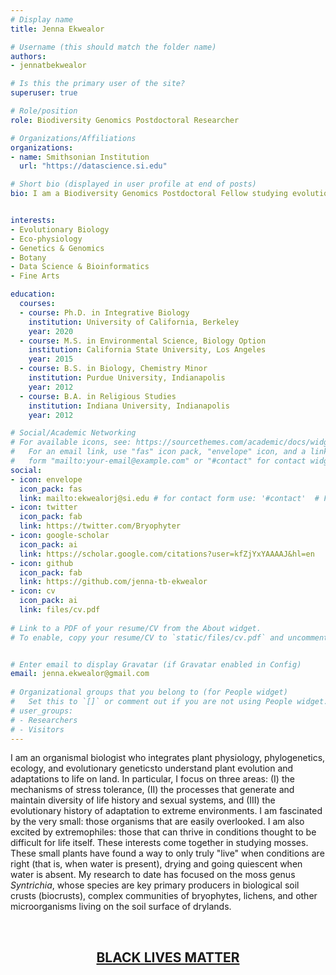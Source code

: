 ```yaml
---
# Display name
title: Jenna Ekwealor

# Username (this should match the folder name)
authors:
- jennatbekwealor

# Is this the primary user of the site?
superuser: true

# Role/position
role: Biodiversity Genomics Postdoctoral Researcher

# Organizations/Affiliations
organizations:
- name: Smithsonian Institution
  url: "https://datascience.si.edu"

# Short bio (displayed in user profile at end of posts)
bio: I am a Biodiversity Genomics Postdoctoral Fellow studying evolutionary eco-physiology of stress tolerance in plants with the Smithsonian Institution Data Science Lab.


interests:
- Evolutionary Biology
- Eco-physiology
- Genetics & Genomics
- Botany
- Data Science & Bioinformatics
- Fine Arts

education:
  courses:
  - course: Ph.D. in Integrative Biology
    institution: University of California, Berkeley
    year: 2020
  - course: M.S. in Environmental Science, Biology Option
    institution: California State University, Los Angeles
    year: 2015
  - course: B.S. in Biology, Chemistry Minor
    institution: Purdue University, Indianapolis
    year: 2012
  - course: B.A. in Religious Studies
    institution: Indiana University, Indianapolis
    year: 2012

# Social/Academic Networking
# For available icons, see: https://sourcethemes.com/academic/docs/widgets/#icons
#   For an email link, use "fas" icon pack, "envelope" icon, and a link in the
#   form "mailto:your-email@example.com" or "#contact" for contact widget.
social:
- icon: envelope
  icon_pack: fas
  link: mailto:ekwealorj@si.edu # for contact form use: '#contact'  # For a direct email link, use "mailto:test@example.org".
- icon: twitter
  icon_pack: fab
  link: https://twitter.com/Bryophyter
- icon: google-scholar
  icon_pack: ai
  link: https://scholar.google.com/citations?user=kfZjYxYAAAAJ&hl=en
- icon: github
  icon_pack: fab
  link: https://github.com/jenna-tb-ekwealor
- icon: cv
  icon_pack: ai
  link: files/cv.pdf
  
# Link to a PDF of your resume/CV from the About widget.
# To enable, copy your resume/CV to `static/files/cv.pdf` and uncomment the lines below.  


# Enter email to display Gravatar (if Gravatar enabled in Config)
email: jenna.ekwealor@gmail.com
  
# Organizational groups that you belong to (for People widget)
#   Set this to `[]` or comment out if you are not using People widget.  
# user_groups:
# - Researchers
# - Visitors
---
```


I am an organismal biologist who integrates plant physiology, phylogenetics, ecology, and evolutionary geneticsto understand plant evolution and adaptations to life on land.
In particular, I focus on three areas: (I) the mechanisms of stress tolerance, (II) the processes that generate and maintain diversity of life history and sexual systems, 
and (III) the evolutionary history of adaptation to extreme environments. 
I am fascinated by the very small: those organisms that are easily overlooked. 
I am also excited by extremophiles: those that can thrive in conditions thought to be difficult for life itself. 
These interests come together in studying mosses. 
These small plants have found a way to only truly "live" when conditions are right (that is, when water is present), drying and going quiescent when water is absent. 
My research to date has focused on the moss genus <i>Syntrichia</i>, whose species are key primary producers in biological soil crusts (biocrusts), complex communities of bryophytes, lichens, and other microorganisms living on the soil surface of drylands.

<br>
<center><h2><a href="https://blacklivesmatter.com" target="_blank">BLACK LIVES MATTER</h2></center></a>

